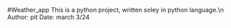 #Weather_app
This is a python project, written soley in python language.\n
Author: pit
Date: march 3/24
